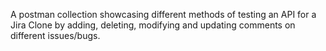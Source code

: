 A postman collection showcasing different methods of testing an API for a Jira Clone by adding, deleting, modifying and updating comments on different issues/bugs.
